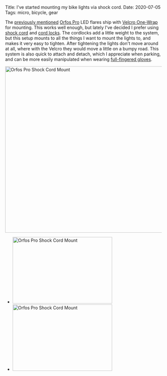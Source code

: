 Title: I've started mounting my bike lights via shock cord.
Date: 2020-07-05
Tags: micro, bicycle, gear

The [previously mentioned](/2019/11/cozycaps/) [Orfos Pro](https://www.orfos.us/pages/pro) LED flares ship with [Velcro One-Wrap](https://www.velcro.com/products/ties-and-straps/900604__one-wrap-rolls/) for mounting. This works well enough, but lately I've decided I prefer using [shock cord](https://milspecmonkey.com/store/hardware-diy/347-shock-cord.html) and [cord locks](https://milspecmonkey.com/store/hardware-diy/128-itw-gtsp-cordlock.html). The cordlocks add a little weight to the system, but this setup mounts to all the things I want to mount the lights to, and makes it very easy to tighten. After tightening the lights don't move around at all, where with the Velcro they would move a little on a bumpy road. This system is also quick to attach and detach, which I appreciate when parking, and can be more easily manipulated when wearing [full-fingered gloves](/2018/05/alpha-gloves/).

<a href="https://www.flickr.com/photos/pigmonkey/50081790007/in/dateposted/" title="Orfos Pro Shock Cord Mount"><img src="https://live.staticflickr.com/65535/50081790007_5bb3fdc409_c.jpg" width="800" height="533" alt="Orfos Pro Shock Cord Mount"></a>

<ul class="thumbs">
    <li>
        <a href="https://www.flickr.com/photos/pigmonkey/50081542916/in/dateposted/" title="Orfos Pro Shock Cord Mount"><img src="https://live.staticflickr.com/65535/50081542916_4caa7e0674_n.jpg" width="320" height="213" alt="Orfos Pro Shock Cord Mount"></a>
    </li>
    <li>
        <a href="https://www.flickr.com/photos/pigmonkey/50081788437/in/dateposted/" title="Orfos Pro Shock Cord Mount"><img src="https://live.staticflickr.com/65535/50081788437_18e7e361b7_n.jpg" width="320" height="213" alt="Orfos Pro Shock Cord Mount"></a>
    </li>
</ul>
